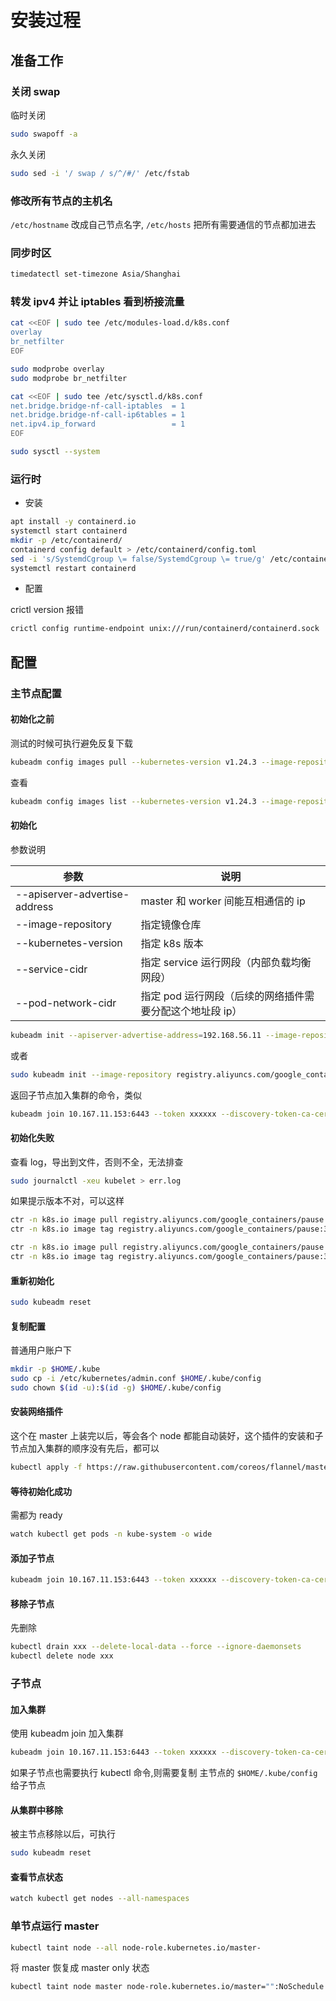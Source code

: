 # 安装过程

## 准备工作

### 关闭 swap

临时关闭

```bash
sudo swapoff -a
```

永久关闭

```bash
sudo sed -i '/ swap / s/^/#/' /etc/fstab
```

### 修改所有节点的主机名

`/etc/hostname` 改成自己节点名字, `/etc/hosts` 把所有需要通信的节点都加进去

### 同步时区

```sh
timedatectl set-timezone Asia/Shanghai
```

### 转发 ipv4 并让 iptables 看到桥接流量

```sh
cat <<EOF | sudo tee /etc/modules-load.d/k8s.conf
overlay
br_netfilter
EOF

sudo modprobe overlay
sudo modprobe br_netfilter

cat <<EOF | sudo tee /etc/sysctl.d/k8s.conf
net.bridge.bridge-nf-call-iptables  = 1
net.bridge.bridge-nf-call-ip6tables = 1
net.ipv4.ip_forward                 = 1
EOF

sudo sysctl --system
```

### 运行时

- 安装

```sh
apt install -y containerd.io
systemctl start containerd
mkdir -p /etc/containerd/
containerd config default > /etc/containerd/config.toml
sed -i 's/SystemdCgroup \= false/SystemdCgroup \= true/g' /etc/containerd/config.toml
systemctl restart containerd
```

- 配置

crictl version 报错

```sh
crictl config runtime-endpoint unix:///run/containerd/containerd.sock
```

## 配置

### 主节点配置

#### 初始化之前

测试的时候可执行避免反复下载

```sh
kubeadm config images pull --kubernetes-version v1.24.3 --image-repository registry.aliyuncs.com/google_containers
```

查看

```sh
kubeadm config images list --kubernetes-version v1.24.3 --image-repository registry.aliyuncs.com/google_containers
```

#### 初始化

参数说明

| 参数                          | 说明                                                     |
| ----------------------------- | -------------------------------------------------------- |
| --apiserver-advertise-address | master 和 worker 间能互相通信的 ip                       |
| --image-repository            | 指定镜像仓库                                             |
| --kubernetes-version          | 指定 k8s 版本                                            |
| --service-cidr                | 指定 service 运行网段（内部负载均衡网段）                |
| --pod-network-cidr            | 指定 pod 运行网段（后续的网络插件需要分配这个地址段 ip） |

```bash
kubeadm init --apiserver-advertise-address=192.168.56.11 --image-repository registry.aliyuncs.com/google_containers --service-cidr=10.96.0.0/16 --pod-network-cidr=10.244.0.0/16 --ignore-preflight-errors=all --kubernetes-version v1.24.3
```

或者

```bash
sudo kubeadm init --image-repository registry.aliyuncs.com/google_containers --pod-network-cidr=10.244.0.0/16
```

返回子节点加入集群的命令，类似

```bash
kubeadm join 10.167.11.153:6443 --token xxxxxx --discovery-token-ca-cert-hash sha256:yyyyy
```

#### 初始化失败

查看 log，导出到文件，否则不全，无法排查

```sh
sudo journalctl -xeu kubelet > err.log
```

如果提示版本不对，可以这样

```sh
ctr -n k8s.io image pull registry.aliyuncs.com/google_containers/pause:3.6
ctr -n k8s.io image tag registry.aliyuncs.com/google_containers/pause:3.6 k8s.gcr.io/pause:3.6

ctr -n k8s.io image pull registry.aliyuncs.com/google_containers/pause:3.2
ctr -n k8s.io image tag registry.aliyuncs.com/google_containers/pause:3.2 k8s.gcr.io/pause:3.2
```

#### 重新初始化

```sh
sudo kubeadm reset
```

#### 复制配置

普通用户账户下

```bash
mkdir -p $HOME/.kube
sudo cp -i /etc/kubernetes/admin.conf $HOME/.kube/config
sudo chown $(id -u):$(id -g) $HOME/.kube/config
```

#### 安装网络插件

这个在 master 上装完以后，等会各个 node 都能自动装好，这个插件的安装和子节点加入集群的顺序没有先后，都可以

```bash
kubectl apply -f https://raw.githubusercontent.com/coreos/flannel/master/Documentation/kube-flannel.yml
```

#### 等待初始化成功

需都为 ready

```bash
watch kubectl get pods -n kube-system -o wide
```

#### 添加子节点

```bash
kubeadm join 10.167.11.153:6443 --token xxxxxx --discovery-token-ca-cert-hash sha256:yyyyy
```

#### 移除子节点

先删除

```bash
kubectl drain xxx --delete-local-data --force --ignore-daemonsets
kubectl delete node xxx
```

### 子节点

#### 加入集群

使用 kubeadm join 加入集群

```bash
kubeadm join 10.167.11.153:6443 --token xxxxxx --discovery-token-ca-cert-hash sha256:yyyyy
```

如果子节点也需要执行 kubectl 命令,则需要复制 主节点的 `$HOME/.kube/config` 给子节点

#### 从集群中移除

被主节点移除以后，可执行

```bash
sudo kubeadm reset
```

#### 查看节点状态

```bash
watch kubectl get nodes --all-namespaces
```

### 单节点运行 master

```bash
kubectl taint node --all node-role.kubernetes.io/master-
```

将 master 恢复成 master only 状态

```bash
kubectl taint node master node-role.kubernetes.io/master="":NoSchedule
```
